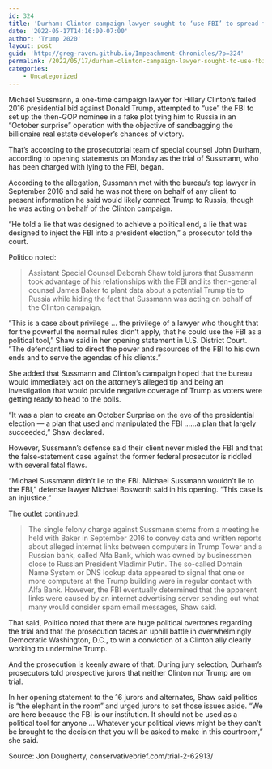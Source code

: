 ```yaml
---
id: 324
title: 'Durham: Clinton campaign lawyer sought to ‘use FBI’ to spread false ‘Trump-Russia’ claim'
date: '2022-05-17T14:16:00-07:00'
author: 'Trump 2020'
layout: post
guid: 'http://greg-raven.github.io/Impeachment-Chronicles/?p=324'
permalink: /2022/05/17/durham-clinton-campaign-lawyer-sought-to-use-fbi-to-spread-false-trump-russia-claim/
categories:
    - Uncategorized
---
```


Michael Sussmann, a one-time campaign lawyer for Hillary Clinton’s failed 2016 presidential bid against Donald Trump, attempted to “use” the FBI to set up the then-GOP nominee in a fake plot tying him to Russia in an “October surprise” operation with the objective of sandbagging the billionaire real estate developer’s chances of victory.

That’s according to the prosecutorial team of special counsel John Durham, according to opening statements on Monday as the trial of Sussmann, who has been charged with lying to the FBI, began.

According to the allegation, Sussmann met with the bureau’s top lawyer in September 2016 and said he was not there on behalf of any client to present information he said would likely connect Trump to Russia, though he was acting on behalf of the Clinton campaign.

“He told a lie that was designed to achieve a political end, a lie that was designed to inject the FBI into a president election,” a prosecutor told the court.

Politico noted:

> Assistant Special Counsel Deborah Shaw told jurors that Sussmann took advantage of his relationships with the FBI and its then-general counsel James Baker to plant data about a potential Trump tie to Russia while hiding the fact that Sussmann was acting on behalf of the Clinton campaign.

“This is a case about privilege … the privilege of a lawyer who thought that for the powerful the normal rules didn’t apply, that he could use the FBI as a political tool,” Shaw said in her opening statement in U.S. District Court. “The defendant lied to direct the power and resources of the FBI to his own ends and to serve the agendas of his clients.”

She added that Sussmann and Clinton’s campaign hoped that the bureau would immediately act on the attorney’s alleged tip and being an investigation that would provide negative coverage of Trump as voters were getting ready to head to the polls.

“It was a plan to create an October Surprise on the eve of the presidential election — a plan that used and manipulated the FBI ……a plan that largely succeeded,” Shaw declared.

However, Sussmann’s defense said their client never misled the FBI and that the false-statement case against the former federal prosecutor is riddled with several fatal flaws.

“Michael Sussmann didn’t lie to the FBI. Michael Sussmann wouldn’t lie to the FBI,” defense lawyer Michael Bosworth said in his opening. “This case is an injustice.”

The outlet continued:

> The single felony charge against Sussmann stems from a meeting he held with Baker in September 2016 to convey data and written reports about alleged internet links between computers in Trump Tower and a Russian bank, called Alfa Bank, which was owned by businessmen close to Russian President Vladimir Putin. The so-called Domain Name System or DNS lookup data appeared to signal that one or more computers at the Trump building were in regular contact with Alfa Bank. However, the FBI eventually determined that the apparent links were caused by an internet advertising server sending out what many would consider spam email messages, Shaw said.

That said, Politico noted that there are huge political overtones regarding the trial and that the prosecution faces an uphill battle in overwhelmingly Democratic Washington, D.C., to win a conviction of a Clinton ally clearly working to undermine Trump.

And the prosecution is keenly aware of that. During jury selection, Durham’s prosecutors told prospective jurors that neither Clinton nor Trump are on trial.

In her opening statement to the 16 jurors and alternates, Shaw said politics is “the elephant in the room” and urged jurors to set those issues aside. “We are here because the FBI is our institution. It should not be used as a political tool for anyone … Whatever your political views might be they can’t be brought to the decision that you will be asked to make in this courtroom,” she said.

Source: Jon Dougherty, conservativebrief.com/trial-2-62913/